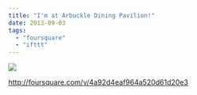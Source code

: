 ```yaml
---
title: "I'm at Arbuckle Dining Pavilion!"
date: 2013-09-03
tags: 
  - "foursquare"
  - "ifttt"
---
```


![](images/staticmap?center=37.428307,-122.162613&zoom=16&size=710x440&maptype=roadmap&sensor=false&markers=color:red%7C37.428307,-122.162613)  
  
http://foursquare.com/v/4a92d4eaf964a520d61d20e3
